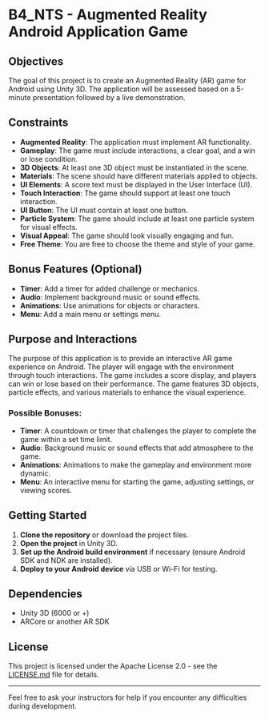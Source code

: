 # B4_NTS - Augmented Reality Android Application Game

## Objectives
The goal of this project is to create an Augmented Reality (AR) game for Android using Unity 3D. The application will be assessed based on a 5-minute presentation followed by a live demonstration.

## Constraints
- **Augmented Reality**: The application must implement AR functionality.
- **Gameplay**: The game must include interactions, a clear goal, and a win or lose condition.
- **3D Objects**: At least one 3D object must be instantiated in the scene.
- **Materials**: The scene should have different materials applied to objects.
- **UI Elements**: A score text must be displayed in the User Interface (UI).
- **Touch Interaction**: The game should support at least one touch interaction.
- **UI Button**: The UI must contain at least one button.
- **Particle System**: The game should include at least one particle system for visual effects.
- **Visual Appeal**: The game should look visually engaging and fun.
- **Free Theme**: You are free to choose the theme and style of your game.

## Bonus Features (Optional)
- **Timer**: Add a timer for added challenge or mechanics.
- **Audio**: Implement background music or sound effects.
- **Animations**: Use animations for objects or characters.
- **Menu**: Add a main menu or settings menu.

## Purpose and Interactions
The purpose of this application is to provide an interactive AR game experience on Android. The player will engage with the environment through touch interactions.
The game includes a score display, and players can win or lose based on their performance. The game features 3D objects, particle effects, and various materials to enhance the visual experience.

### Possible Bonuses:
- **Timer**: A countdown or timer that challenges the player to complete the game within a set time limit.
- **Audio**: Background music or sound effects that add atmosphere to the game.
- **Animations**: Animations to make the gameplay and environment more dynamic.
- **Menu**: An interactive menu for starting the game, adjusting settings, or viewing scores.

## Getting Started
1. **Clone the repository** or download the project files.
2. **Open the project** in Unity 3D.
3. **Set up the Android build environment** if necessary (ensure Android SDK and NDK are installed).
4. **Deploy to your Android device** via USB or Wi-Fi for testing.

## Dependencies
- Unity 3D (6000 or +)
- ARCore or another AR SDK

## License
This project is licensed under the Apache License 2.0 - see the [LICENSE.md](LICENSE.md) file for details.

---

Feel free to ask your instructors for help if you encounter any difficulties during development.
